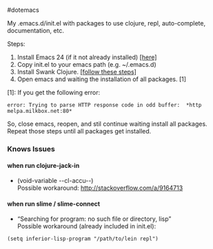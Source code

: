 #dotemacs

My .emacs.d/init.el with packages to use clojure, repl, auto-complete, documentation, etc.  

Steps:  
1. Install Emacs 24 (if it not already installed) [[here]](http://batsov.com/articles/2011/10/09/getting-started-with-emacs-24/)  
2. Copy init.el to your emacs path (e.g. ~/.emacs.d)  
3. Install Swank Clojure. [[follow these steps]](https://github.com/technomancy/swank-clojure/#usage)  
4. Open emacs and waiting the installation of all packages. [1]

[1]: If you get the following error:  
```
error: Trying to parse HTTP response code in odd buffer:  *http melpa.milkbox.net:80*
```

So, close emacs, reopen, and stil continue waiting install all packages. Repeat those steps until all packages get installed. 

### Knows Issues

#### when run clojure-jack-in

- (void-variable --cl-accu--)  
Possible workaround: http://stackoverflow.com/a/9164713

#### when run slime / slime-connect

- “Searching for program: no such file or directory, lisp”  
Possible workaround (already included in init.el):  
```
(setq inferior-lisp-program "/path/to/lein repl")
```